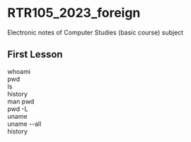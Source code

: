 # RTR105_2023_foreign
Electronic notes of Computer Studies (basic course) subject
## First Lesson 
 whoami  
 pwd  
 ls  
history  
 man pwd  
 pwd -L  
 uname  
uname --all  
 history  
